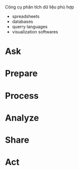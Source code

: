 Công cụ phân tích dữ liệu phù hợp
- spreadsheets
- databases
- querry languages
- visualization softwares
# Ask

# Prepare

# Process

# Analyze

# Share

# Act
